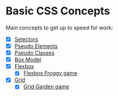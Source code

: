 # Basic CSS Concepts

Main concepts to get up to speed for work:

- [x] [Selectors](https://developer.mozilla.org/en-US/docs/Web/CSS/CSS_Selectors)
- [x] [Pseudo Elements](https://developer.mozilla.org/en-US/docs/Web/CSS/Pseudo-elements)
- [x] [Pseudo Classes](https://developer.mozilla.org/en-US/docs/Web/CSS/Pseudo-classes)
- [x] [Box Model](https://developer.mozilla.org/en-US/docs/Learn/CSS/Building_blocks/The_box_model)
- [x] [Flexbox](https://developer.mozilla.org/en-US/docs/Web/CSS/CSS_Flexible_Box_Layout/Basic_Concepts_of_Flexbox)
  - [x] [Flexbox Froggy game](https://flexboxfroggy.com/)
- [x] [Grid](https://developer.mozilla.org/en-US/docs/Web/CSS/CSS_Grid_Layout/Basic_Concepts_of_Grid_Layout)
  - [x] [Grid Garden game](https://www.cssgridgarden.com)
